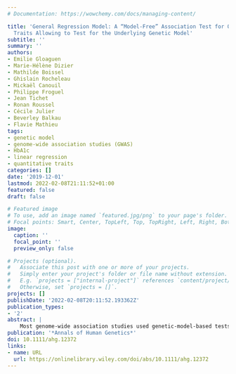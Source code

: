 ```yaml
---
# Documentation: https://wowchemy.com/docs/managing-content/

title: 'General Regression Model: A “Model-Free” Association Test for Quantitative
  Traits Allowing to Test for the Underlying Genetic Model'
subtitle: ''
summary: ''
authors:
- Emilie Gloaguen
- Marie-Hélène Dizier
- Mathilde Boissel
- Ghislain Rocheleau
- Mickaël Canouil
- Philippe Froguel
- Jean Tichet
- Ronan Roussel
- Cécile Julier
- Beverley Balkau
- Flavie Mathieu
tags:
- genetic model
- genome-wide association studies (GWAS)
- HbA1c
- linear regression
- quantitative traits
categories: []
date: '2019-12-01'
lastmod: 2022-02-08T21:11:52+01:00
featured: false
draft: false

# Featured image
# To use, add an image named `featured.jpg/png` to your page's folder.
# Focal points: Smart, Center, TopLeft, Top, TopRight, Left, Right, BottomLeft, Bottom, BottomRight.
image:
  caption: ''
  focal_point: ''
  preview_only: false

# Projects (optional).
#   Associate this post with one or more of your projects.
#   Simply enter your project's folder or file name without extension.
#   E.g. `projects = ["internal-project"]` references `content/project/deep-learning/index.md`.
#   Otherwise, set `projects = []`.
projects: []
publishDate: '2022-02-08T20:11:52.193362Z'
publication_types:
- '2'
abstract: |
    Most genome-wide association studies used genetic-model-based tests assuming an additive mode of inheritance, leading to underpowered association tests in case of departure from additivity. The general regression model (GRM) association test proposed by Fisher and Wilson in 1980 makes no assumption on the genetic model. Interestingly, it also allows formal testing of the underlying genetic model. We conducted a simulation study of quantitative traits to compare the power of the GRM test to the classical linear regression tests, the maximum of the three statistics (MAX), and the allele-based (allelic) tests. Simulations were performed on two samples sizes, using a large panel of genetic models, varying genetic models, minor allele frequencies, and the percentage of explained variance. In case of departure from additivity, the GRM was more powerful than the additive regression tests (power gain reaching 80%) and had similar power when the true model is additive. GRM was also as or more powerful than the MAX or allelic tests. The true simulated model was mostly retained by the GRM test. Application of GRM to HbA1c illustrates its gain in power. To conclude, GRM increases power to detect association for quantitative traits, allows determining the genetic model and is easily applicable.
publication: '*Annals of Human Genetics*'
doi: 10.1111/ahg.12372
links:
- name: URL
  url: https://onlinelibrary.wiley.com/doi/abs/10.1111/ahg.12372
---
```

